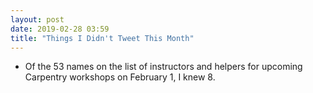 ```yaml
---
layout: post
date: 2019-02-28 03:59
title: "Things I Didn't Tweet This Month"
---
```


-   Of the 53 names on the list of instructors and helpers for upcoming Carpentry workshops on February 1,
    I knew 8.
